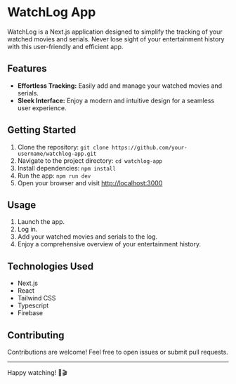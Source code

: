 # WatchLog App
WatchLog is a Next.js application designed to simplify the tracking of your watched movies and serials. Never lose sight of your entertainment history with this user-friendly and efficient app.
## Features
- **Effortless Tracking:** Easily add and manage your watched movies and serials.
- **Sleek Interface:** Enjoy a modern and intuitive design for a seamless user experience.
## Getting Started
1. Clone the repository: `git clone https://github.com/your-username/watchlog-app.git`
2. Navigate to the project directory: `cd watchlog-app`
3. Install dependencies: `npm install`
4. Run the app: `npm run dev`
5. Open your browser and visit [http://localhost:3000](http://localhost:3000)
## Usage
1. Launch the app.
2. Log in.
2. Add your watched movies and serials to the log.
3. Enjoy a comprehensive overview of your entertainment history.
## Technologies Used
- Next.js
- React
- Tailwind CSS
- Typescript
- Firebase
## Contributing

Contributions are welcome! Feel free to open issues or submit pull requests.

---
Happy watching! 🍿🎬

